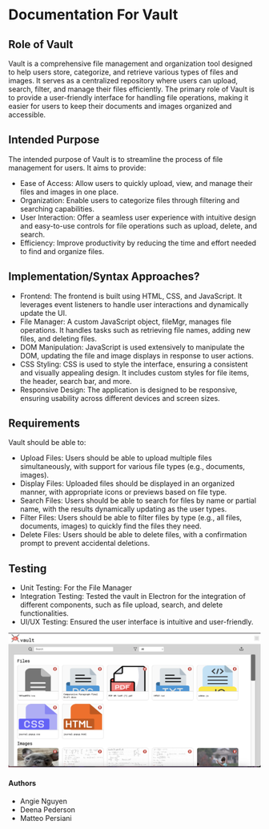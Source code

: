 # Documentation For Vault

## Role of Vault

Vault is a comprehensive file management and organization tool designed to help users store, categorize, and retrieve various types of files and images. It serves as a centralized repository where users can upload, search, filter, and manage their files efficiently. The primary role of Vault is to provide a user-friendly interface for handling file operations, making it easier for users to keep their documents and images organized and accessible.

## Intended Purpose

The intended purpose of Vault is to streamline the process of file management for users. It aims to provide:

- Ease of Access: Allow users to quickly upload, view, and manage their files and images in one place.
- Organization: Enable users to categorize files through filtering and searching capabilities.
- User Interaction: Offer a seamless user experience with intuitive design and easy-to-use controls for file operations such as upload, delete, and search.
- Efficiency: Improve productivity by reducing the time and effort needed to find and organize files.
  
## Implementation/Syntax Approaches?
- Frontend: The frontend is built using HTML, CSS, and JavaScript. It leverages event listeners to handle user interactions and dynamically update the UI.
- File Manager: A custom JavaScript object, fileMgr, manages file operations. It handles tasks such as retrieving file names, adding new files, and deleting files.
- DOM Manipulation: JavaScript is used extensively to manipulate the DOM, updating the file and image displays in response to user actions.
- CSS Styling: CSS is used to style the interface, ensuring a consistent and visually appealing design. It includes custom styles for file items, the header, search bar, and more.
- Responsive Design: The application is designed to be responsive, ensuring usability across different devices and screen sizes.
## Requirements

Vault should be able to:

- Upload Files: Users should be able to upload multiple files simultaneously, with support for various file types (e.g., documents, images).
- Display Files: Uploaded files should be displayed in an organized manner, with appropriate icons or previews based on file type.
- Search Files: Users should be able to search for files by name or partial name, with the results dynamically updating as the user types.
- Filter Files: Users should be able to filter files by type (e.g., all files, documents, images) to quickly find the files they need.
- Delete Files: Users should be able to delete files, with a confirmation prompt to prevent accidental deletions.

## Testing

- Unit Testing: For the File Manager
- Integration Testing: Tested the vault in Electron for the integration of different components, such as file upload, search, and delete functionalities.
- UI/UX Testing: Ensured the user interface is intuitive and user-friendly.

![Vault](./vault.png)
#### Authors

- Angie Nguyen
- Deena Pederson
- Matteo Persiani
